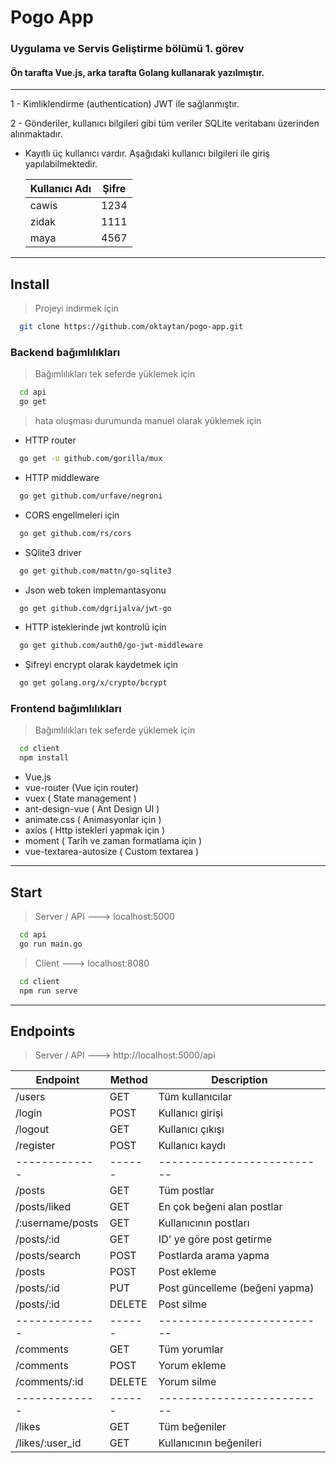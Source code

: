 # Pogo App

### Uygulama ve Servis Geliştirme bölümü 1. görev

#### Ön tarafta Vue.js, arka tarafta Golang kullanarak yazılmıştır.

---

1 - Kimliklendirme (authentication) JWT ile sağlanmıştır.

2 - Gönderiler, kullanıcı bilgileri gibi tüm veriler SQLite veritabanı üzerinden alınmaktadır.

- Kayıtlı üç kullanıcı vardır. Aşağıdaki kullanıcı bilgileri ile giriş yapılabilmektedir.

  | Kullanıcı Adı | Şifre |
  | ------------- | ----- |
  | cawis         | 1234  |
  | zidak         | 1111  |
  | maya          | 4567  |

---

## Install

> Projeyi indirmek için

```bash
  git clone https://github.com/oktaytan/pogo-app.git
```

### Backend bağımlılıkları

> Bağımlılıkları tek seferde yüklemek için

```bash
  cd api
  go get
```

> hata oluşması durumunda manuel olarak yüklemek için

- HTTP router

```bash
  go get -u github.com/gorilla/mux
```

- HTTP middleware

```bash
  go get github.com/urfave/negroni
```

- CORS engellmeleri için

```bash
  go get github.com/rs/cors
```

- SQlite3 driver

```bash
  go get github.com/mattn/go-sqlite3
```

- Json web token implemantasyonu

```bash
  go get github.com/dgrijalva/jwt-go
```

- HTTP isteklerinde jwt kontrolü için

```bash
  go get github.com/auth0/go-jwt-middleware
```

- Şifreyi encrypt olarak kaydetmek için

```bash
  go get golang.org/x/crypto/bcrypt
```

### Frontend bağımlılıkları

> Bağımlılıkları tek seferde yüklemek için

```bash
  cd client
  npm install
```

- Vue.js
- vue-router (Vue için router)
- vuex ( State management )
- ant-design-vue ( Ant Design UI )
- animate.css ( Animasyonlar için )
- axios ( Http istekleri yapmak için )
- moment ( Tarih ve zaman formatlama için )
- vue-textarea-autosize ( Custom textarea )

---

## Start

> Server / API ---> localhost:5000

```bash
  cd api
  go run main.go
```

> Client ---> localhost:8080

```bash
  cd client
  npm run serve
```

---

## Endpoints

> Server / API ---> http://localhost:5000/api

| Endpoint         | Method | Description                    |
| ---------------- | ------ | ------------------------------ |
| /users           | GET    | Tüm kullanıcılar               |
| /login           | POST   | Kullanıcı girişi               |
| /logout          | GET    | Kullanıcı çıkışı               |
| /register        | POST   | Kullanıcı kaydı                |
| -------------    | ------ | --------------------------     |
| /posts           | GET    | Tüm postlar                    |
| /posts/liked     | GET    | En çok beğeni alan postlar     |
| /:username/posts | GET    | Kullanıcının postları          |
| /posts/:id       | GET    | ID' ye göre post getirme       |
| /posts/search    | POST   | Postlarda arama yapma          |
| /posts           | POST   | Post ekleme                    |
| /posts/:id       | PUT    | Post güncelleme (beğeni yapma) |
| /posts/:id       | DELETE | Post silme                     |
| -------------    | ------ | --------------------------     |
| /comments        | GET    | Tüm yorumlar                   |
| /comments        | POST   | Yorum ekleme                   |
| /comments/:id    | DELETE | Yorum silme                    |
| -------------    | ------ | --------------------------     |
| /likes           | GET    | Tüm beğeniler                  |
| /likes/:user_id  | GET    | Kullanıcının beğenileri        |

